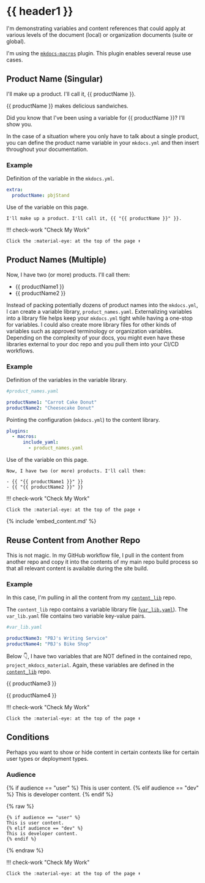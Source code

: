 # {{ header1 }}

I'm demonstrating variables and content references that could apply at various levels of the document (local) or organization documents (suite or global).

I'm using the [`mkdocs-macros`](https://mkdocs-macros-plugin.readthedocs.io/en/latest/) plugin. This plugin enables several reuse use cases.

## Product Name (Singular)

I'll make up a product. I'll call it, {{ productName }}.

{{ productName }} makes delicious sandwiches.

Did you know that I've been using a variable for {{ productName }}? I'll show you.

In the case of a situation where you only have to talk about a single product, you can define the product name variable in your `mkdocs.yml` and then insert throughout your documentation.

### Example

Definition of the variable in the `mkdocs.yml`.

```yaml
extra:
  productName: pbjStand
```

Use of the variable on this page.

```text
I'll make up a product. I'll call it, {{ "{{ productName }}" }}.
```

!!! check-work "Check My Work"

    Click the :material-eye: at the top of the page ⬆️

## Product Names (Multiple)

Now, I have two (or more) products. I'll call them:

- {{ productName1 }}
- {{ productName2 }}

Instead of packing potentially dozens of product names into the `mkdocs.yml`, I can create a variable library, `product_names.yaml`. Externalizing variables into a library file helps keep your `mkdocs.yml` tight while having a one-stop for variables. I could also create more library files for other kinds of variables such as approved terminology or organization variables. Depending on the complexity of your docs, you might even have these libraries external to your doc repo and you pull them into your CI/CD workflows.

### Example

Definition of the variables in the variable library.

```yaml
#product_names.yaml

productName1: "Carrot Cake Donut"
productName2: "Cheesecake Donut"
```

Pointing the configuration (`mkdocs.yml`) to the content library.

```yaml
plugins:
  - macros:
      include_yaml:
        - product_names.yaml
```

Use of the variable on this page.

```text
Now, I have two (or more) products. I'll call them:

- {{ "{{ productName1 }}" }}
- {{ "{{ productName2 }}" }}
```

!!! check-work "Check My Work"

    Click the :material-eye: at the top of the page ⬆️

{% include 'embed_content.md' %}

## Reuse Content from Another Repo

This is not magic. In my GitHub workflow file, I pull in the content from another repo and copy it into the contents of my main repo build process so that all relevant content is available during the site build.

### Example

In this case, I'm pulling in all the content from my [`content_lib`](https://github.com/pbj-writes/content_lib) repo.

The `content_lib` repo contains a variable library file ([`var_lib.yaml`](https://github.com/pbj-writes/content_lib/blob/main/var_lib.yaml)). The `var_lib.yaml` file contains two variable key-value pairs.

```yaml
#var_lib.yaml

productName3: "PBJ's Writing Service"
productName4: "PBJ's Bike Shop"
```

Below 👇, I have two variables that are NOT defined in the contained repo, `project_mkdocs_material`. Again, these variables are defined in the [`content_lib`](https://github.com/pbj-writes/content_lib) repo.

{{ productName3 }}

{{ productName4 }}

!!! check-work "Check My Work"

    Click the :material-eye: at the top of the page ⬆️

## Conditions

Perhaps you want to show or hide content in certain contexts like for certain user types or deployment types.

### Audience

{% if audience == "user" %}
This is user content.
{% elif audience == "dev" %}
This is developer content.
{% endif %}

{% raw %}
```jinja2
{% if audience == "user" %}
This is user content.
{% elif audience == "dev" %}
This is developer content.
{% endif %}
```
{% endraw %}

!!! check-work "Check My Work"

    Click the :material-eye: at the top of the page ⬆️
